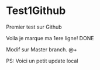 # Test1Github
Premier test sur Github

Voila je marque ma 1ere ligne!
DONE

Modif sur Master branch.
@+

PS: Voici un petit update local
